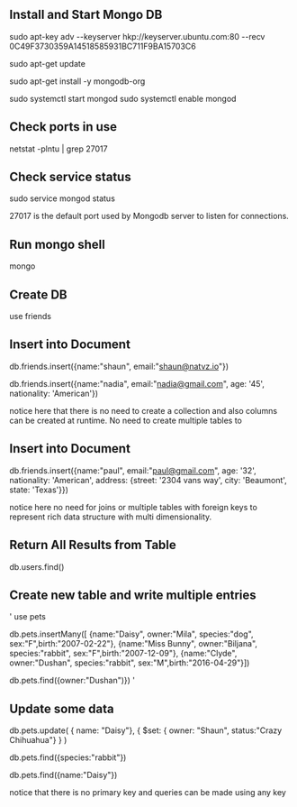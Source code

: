 ## Install and Start Mongo DB

  sudo apt-key adv --keyserver hkp://keyserver.ubuntu.com:80 --recv 0C49F3730359A14518585931BC711F9BA15703C6

  sudo apt-get update

  sudo apt-get install -y mongodb-org

  sudo systemctl start mongod
  sudo systemctl enable mongod

## Check ports in use

  netstat -plntu | grep 27017

## Check service status
  sudo service mongod status

27017 is the default port used by Mongodb server to listen for connections. 

## Run mongo shell

  mongo
 
## Create DB

  use friends
  
## Insert into Document

  db.friends.insert({name:"shaun", email:"shaun@natvz.io"})
  
  db.friends.insert({name:"nadia", email:"nadia@gmail.com", age: '45', nationality: 'American'})
  
notice here that there is no need to create a collection and also columns can be created at runtime.  No need to create multiple 
tables to 
  
## Insert into Document

  db.friends.insert({name:"paul", email:"paul@gmail.com", age: '32', nationality: 'American', address: {street: '2304 vans way',   city: 'Beaumont', state: 'Texas'}})
  
notice here no need for joins or multiple tables with foreign keys to represent rich data structure with multi dimensionality.
  
## Return All Results from Table

  db.users.find()
  

## Create new table and write multiple entries
'
  use pets
  
  db.pets.insertMany([
    {name:"Daisy", owner:"Mila", species:"dog", sex:"F",birth:"2007-02-22"},
    {name:"Miss Bunny", owner:"Biljana", species:"rabbit", sex:"F",birth:"2007-12-09"},
    {name:"Clyde", owner:"Dushan", species:"rabbit", sex:"M",birth:"2016-04-29"}])

  db.pets.find({owner:"Dushan")})
'
## Update some data


  db.pets.update(
      { name: "Daisy"},
      {
          $set: { owner: "Shaun", status:"Crazy Chihuahua"}
      }
  )
  
  db.pets.find({species:"rabbit"})
  
  db.pets.find({name:"Daisy"})
  
 notice that there is no primary key and queries can be made using any key
 
